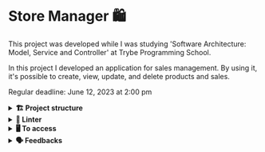 # Store Manager 🛍️

This project was developed while I was studying 'Software Architecture: Model, Service and Controller' at Trybe Programming School.

In this project I developed an application for sales management. By using it, it's possible to create, view, update, and delete products and sales.

Regular deadline: June 12, 2023 at 2:00 pm


<details>
  <summary><strong>🏗 Project structure</strong></summary><br />

The files created by me are in `project-store-manager/backend/src/`:

- In the folder  📁`controllers` there are the files responsible for receiving all user requests and controlling what will be shown to the user.
- In the folder  📁`services` there are the files responsible for doing the business rules.
- In the folder  📁`model` there are the files responsible for connect to the database.
- In the folder  📁`routers` there are the files responsible for defining routes.
- In the folder  📁`middlewares` there are the files responsible for the validations.
- In the folder  📁`utils` there are the files with auxiliary functions.
- In the folder  📁`tests/unit` there are the files with the tests of each function.

The created endpoints are:
- GET /products
- GET /products/:id
- GET /sales
- GET /sales/:id
- POST /products
- POST /sales
- PUT /products/:id
- DELETE /products/:id
- DELETE /sales/:id
- GET /products/search
- PUT /:saleId/products/:productId/quantity

</details>

<details>
  <summary><strong>🔎 Linter</strong></summary><br />

To ensure code quality, the `ESLint` and `Stylelint` linters were used in this project.

ESLint is a tool for identifying and reporting patterns found in ECMAScript/JavaScript code. In many ways it is similar to JSLint and JSHint with a few exceptions:

* ESLint uses Espree for JavaScript parsing.
* ESLint uses an AST to evaluate patterns in code.
* ESLint is completely 'pluggable', each of the rules is a plugin and you can add […]

To run them locally, run the commands below:
`npm run lint`
`npm run lint:styles`

</details>

<details>
  <summary><strong>🖥️ To access</strong></summary><br />

1 - Clone the repository:
`git clone git@github.com:VicSales28/project-store-manager.git`

2 - Enter the repository folder you just cloned.

You must be using node version 16 (or higher).

To check your version, use the command:
`nvm --version`

<details>
  <summary><strong>Initialization</strong></summary><br />
  
Quickstart with Docker Compose 🐳

```bash
# Instale as dependências
npm install

# Inicie os containers do compose `backend` e `db`
# A aplicação estará disponível em `http://localhost:3001` em modo de desenvolvimento
docker-compose up -d
```

or

Quickstart without Docker Compose

```bash
# Instale as dependências
npm install

# Inicie apenas o serviço `db` no compose
docker-compose up -d db

# Inicie a aplicação em modo de desenvolvimento
npm run dev:local
```
</details>

</details>

<details>
  <summary><strong>🗣 Feedbacks</strong></summary><br />
  
_Give me feedbacks, I'm open to new ideas_ 😉

</details>

